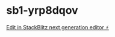# sb1-yrp8dqov

[Edit in StackBlitz next generation editor ⚡️](https://stackblitz.com/~/github.com/0x1BE/sb1-yrp8dqov)